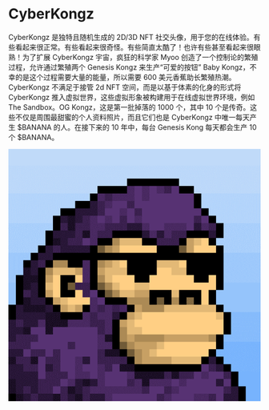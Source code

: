 # CyberKongz

CyberKongz 是独特且随机生成的 2D/3D NFT 社交头像，用于您的在线体验。有些看起来很正常。有些看起来很奇怪。有些简直太酷了！也许有些甚至看起来很眼熟！为了扩展 CyberKongz 宇宙，疯狂的科学家 Myoo 创造了一个控制论的繁殖过程，允许通过繁殖两个 Genesis Kongz 来生产“可爱的按钮” Baby Kongz，不幸的是这个过程需要大量的能量，所以需要 600 美元香蕉助长繁殖热潮。CyberKongz 不满足于接管 2d NFT 空间，而是以基于体素的化身的形式将 CyberKongz 推入虚拟世界，这些虚拟形象被构建用于在线虚拟世界环境，例如 The Sandbox。OG Kongz，这是第一批掉落的 1000 个，其中 10 个是传奇。这些不仅是周围最甜蜜的个人资料照片，而且它们也是 CyberKongz 中唯一每天产生 $BANANA 的人。在接下来的 10 年中，每台 Genesis Kong 每天都会生产 10 个 $BANANA。

![NFT](3696ea07306cc60baabfbfa384367c14.png)
